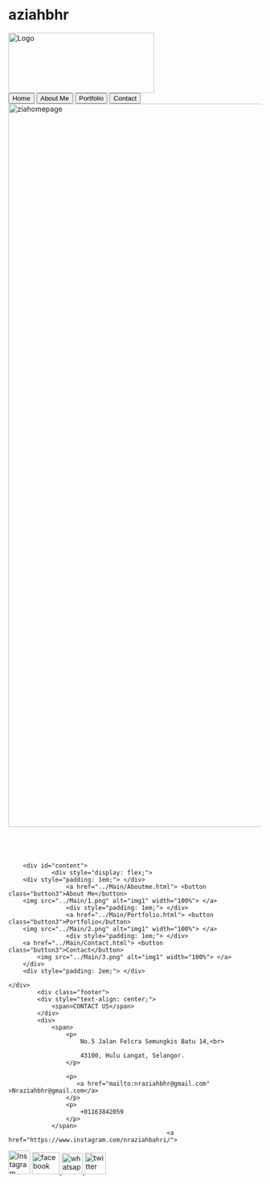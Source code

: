 # aziahbhr
<!doctype html>
<html>
<head>
<meta charset="utf-8">
<title>Home</title>
<link href="HomeCSS.css" rel="stylesheet" type="text/css">
	<div style="display;block">
	<div class= "icon" > 
	<img src="Logo.png" alt="Logo" width="290px" height="120px"> 
		<div class="webnav" >
			<div style="color:beige;" align="justify">
			<a href="../Main/Index.html"><button class="button1">Home</button></a>
			<a href="../Main/Aboutme.html"><button class="button2">About Me</button></a>
			<a href="../Main/Portfolio.html"><button class="button2">Portfolio</button></a>
			<a href="../Main/Contact.html"><button class="button2">Contact</button></a>
		</div>
		</div>
		</div>
	</div>	
</head>

<body>
					<div style="display;padding-right: :50px">
				<img src="Marykate - Presentation - Google Chrome 31_7_2022 3_28_24 AM (2).png" alt="ziahomepage" width="1440px" >  
					</div>
		<div style="padding: 2em;"> </div>
	
		<div id="content">
				<div style="display: flex;">
		<div style="padding: 1em;"> </div>
					<a href="../Main/Aboutme.html"> <button class="button3">About Me</button>
		<img src="../Main/1.png" alt="img1" width="100%"> </a>
					<div style="padding: 1em;"> </div>
					<a href="../Main/Portfolio.html"> <button class="button3">Portfolio</button>
		<img src="../Main/2.png" alt="img1" width="100%"> </a>
					<div style="padding: 1em;"> </div>
		<a href="../Main/Contact.html"> <button class="button3">Contact</button>
			<img src="../Main/3.png" alt="img1" width="100%"> </a>
		</div>
		<div style="padding: 2em;"> </div>
	
	</div>
	        <div class="footer">
            <div style="text-align: center;">
                <span>CONTACT US</span>
            </div>
            <div>
                <span>
                    <p>
                        No.5 Jalan Felcra Semungkis Batu 14,<br>
                       
                        43100, Hulu Langat, Selangor.
                    </p>
                    
                    <p>
                       <a href="mailto:nraziahbhr@gmail.com" >Nraziahbhr@gmail.com</a> 
                    </p>
                    <p>
                        +01163842059
                    </p>
                </span>
												<a href="https://www.instagram.com/nraziahbahri/">
<img src="../Main/instagram.png" alt="Instagram" style="width:43px;height:47px;">
</a>
				<a href="https://www.facebook.com/aziah.bahri?fref=nf">
<img src="../Main/facebook.png" alt="facebook" style="width:55px;height:44px;">
</a>
				<a href="https://wa.me/01163842059">
<img src="../Main/whatsapp.png" alt="whatsapp" style="width:42px;height:42px;">
</a>
<a href="https://twitter.com/aziahbhr">
<img src="../Main/twitter.png" alt="twitter" style="width:42px;height:43px;">
</a>
            </div>
        </div>

</body>
</html>
